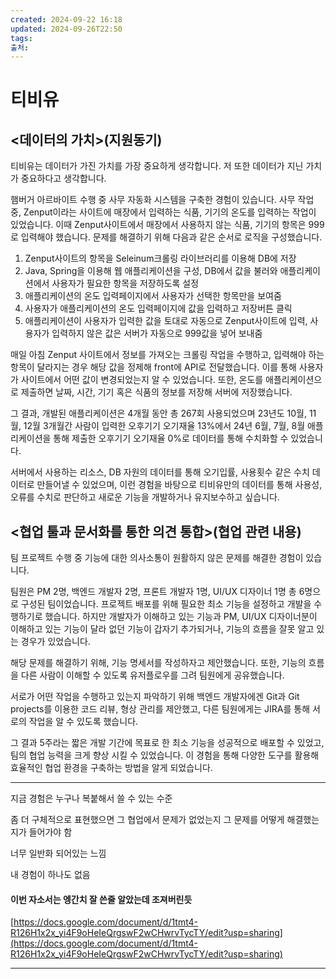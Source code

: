 ```yaml
---
created: 2024-09-22 16:18
updated: 2024-09-26T22:50
tags: 
출처: 
---
```

# 티비유

## <데이터의 가치>(지원동기)

티비유는 데이터가 가진 가치를 가장 중요하게 생각합니다. 저 또한 데이터가 지닌 가치가 중요하다고 생각합니다.

햄버거 아르바이트 수행 중 사무 자동화 시스템을 구축한 경험이 있습니다. 사무 작업 중, Zenput이라는 사이트에 매장에서 입력하는 식품, 기기의 온도를 입력하는 작업이 있었습니다. 이때 Zenput사이트에서 매장에서 사용하지 않는 식품, 기기의 항목은 999로 입력해야 했습니다. 문제를 해결하기 위해 다음과 같은 순서로 로직을 구성했습니다.

1. Zenput사이트의 항목을 Seleinum크롤링 라이브러리를 이용해 DB에 저장
2. Java, Spring을 이용해 웹 애플리케이션을 구성, DB에서 값을 불러와 애플리케이션에서 사용자가 필요한 항목을 저장하도록 설정
3. 애플리케이션의 온도 입력페이지에서 사용자가 선택한 항목만을 보여줌
4. 사용자가 애플리케이션의 온도 입력페이지에 값을 입력하고 저장버튼 클릭
5. 애플리케이션이 사용자가 입력한 값을 토대로 자동으로 Zenput사이트에 입력, 사용자가 입력하지 않은 값은 서버가 자동으로 999값을 넣어 보내줌

매일 아침 Zenput 사이트에서 정보를 가져오는 크롤링 작업을 수행하고, 입력해야 하는 항목이 달라지는 경우 해당 값을 정제해 front에 API로 전달했습니다. 이를 통해 사용자가 사이트에서 어떤 값이 변경되었는지 알 수 있었습니다. 또한, 온도를 애플리케이션으로 제출하면 날짜, 시간, 기기 혹은 식품의 정보를 저장해 서버에 저장했습니다.

그 결과, 개발된 애플리케이션은 4개월 동안 총 267회 사용되었으며 23년도 10월, 11월, 12월 3개월간 사람이 입력한 오후기기 오기재율 13%에서 24년 6월, 7월, 8월 애플리케이션을 통해 제출한 오후기기 오기재율 0%로 데이터를 통해 수치화할 수 있었습니다.

서버에서 사용하는 리소스, DB 자원의 데이터를 통해 오기입률, 사용횟수 같은 수치 데이터로 만들어낼 수 있었으며, 이런 경험을 바탕으로 티비유만의 데이터를 통해 사용성, 오류를 수치로 판단하고 새로운 기능을 개발하거나 유지보수하고 싶습니다.

## <협업 툴과 문서화를 통한 의견 통합>(협업 관련 내용)

팀 프로젝트 수행 중 기능에 대한 의사소통이 원활하지 않은 문제를 해결한 경험이 있습니다.

팀원은 PM 2명, 백엔드 개발자 2명, 프론트 개발자 1명, UI/UX 디자이너 1명 총 6명으로 구성된 팀이었습니다. 프로젝트 배포를 위해 필요한 최소 기능을 설정하고 개발을 수행하기로 했습니다. 하지만 개발자가 이해하고 있는 기능과 PM, UI/UX 디자이너분이 이해하고 있는 기능이 달라 없던 기능이 갑자기 추가되거나, 기능의 흐름을 잘못 알고 있는 경우가 있었습니다.

해당 문제를 해결하기 위해, 기능 명세서를 작성하자고 제안했습니다. 또한, 기능의 흐름을 다른 사람이 이해할 수 있도록 유저플로우를 그려 팀원에게 공유했습니다.

서로가 어떤 작업을 수행하고 있는지 파악하기 위해 백엔드 개발자에겐 Git과 Git projects를 이용한 코드 리뷰, 형상 관리를 제안했고, 다른 팀원에게는 JIRA를 통해 서로의 작업을 알 수 있도록 했습니다.

그 결과 5주라는 짧은 개발 기간에 목표로 한 최소 기능을 성공적으로 배포할 수 있었고, 팀의 협업 능력을 크게 향상 시킬 수 있었습니다. 이 경험을 통해 다양한 도구를 활용해 효율적인 협업 환경을 구축하는 방법을 알게 되었습니다.

---

지금 경험은 누구나 복붙해서 쓸 수 있는 수준

좀 더 구체적으로 표현했으면 그 협업에서 문제가 없었는지 그 문제를 어떻게 해결했는지가 들어가야 함

너무 일반화 되어있는 느낌

내 경험이 하나도 없음


#### 이번 자소서는 엥간치 잘 쓴줄 알았는데 조져버린듯

[https://docs.google.com/document/d/1tmt4-R126H1x2x_yi4F9oHeIeQrgswF2wCHwrvTycTY/edit?usp=sharing](https://docs.google.com/document/d/1tmt4-R126H1x2x_yi4F9oHeIeQrgswF2wCHwrvTycTY/edit?usp=sharing)

---
